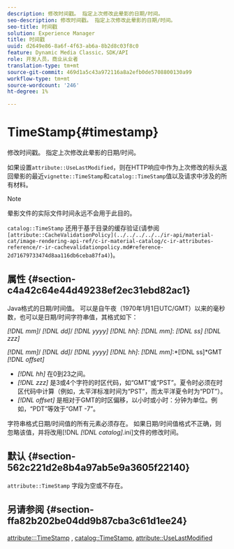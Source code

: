 ```yaml
---
description: 修改时间戳。 指定上次修改此晕影的日期/时间。
seo-description: 修改时间戳。 指定上次修改此晕影的日期/时间。
seo-title: 时间戳
solution: Experience Manager
title: 时间戳
uuid: d2649e86-8a6f-4f63-ab6a-8b2d8c03f8c0
feature: Dynamic Media Classic，SDK/API
role: 开发人员，商业从业者
translation-type: tm+mt
source-git-commit: 469d1a5c43a972116a8a2efb0de5708800130a99
workflow-type: tm+mt
source-wordcount: '246'
ht-degree: 1%

---
```



# TimeStamp{#timestamp}

修改时间戳。 指定上次修改此晕影的日期/时间。

如果设置`attribute::UseLastModified`，则在HTTP响应中作为上次修改的标头返回晕影的最近`vignette::TimeStamp`和`catalog::TimeStamp`值以及请求中涉及的所有材料。

>[!NOTE]
>
>晕影文件的实际文件时间永远不会用于此目的。

`catalog::TimeStamp` 还用于基于目录的缓存验证(请参阅 ` [attribute::CacheValidationPolicy](../../../../../ir-api/material-cat/image-rendering-api-ref/c-ir-material-catalog/c-ir-attributes-reference/r-ir-cachevalidationpolicy.md#reference-2d71679733474d8aa116db6ceba87fa4)`)。

## 属性 {#section-c4a42c64e44d49238ef2ec31ebd82ac1}

Java格式的日期/时间值。 可以是自午夜（1970年1月1日UTC/GMT）以来的毫秒数，也可以是日期/时间字符串值，其格式如下：

*[!DNL mm]*/  *[!DNL dd]*/  *[!DNL yyyy]* *[!DNL hh]*: *[!DNL mm]*:  *[!DNL ss]* *[!DNL zzz]*

*[!DNL mm]*/  *[!DNL dd]*/  *[!DNL yyyy]* *[!DNL hh]*: *[!DNL mm]*:*[!DNL ss]*GMT  *[!DNL offset]*

* *[!DNL hh]* 在0到23之间。
* *[!DNL zzz]* 是3或4个字符的时区代码，如“GMT”或“PST”。夏令时必须在时区代码中计算（例如，太平洋标准时间为“PST”，而太平洋夏令时为“PDT”）。
* *[!DNL offset]* 是相对于GMT的时区偏移，以小时或小时：分钟为单位。例如，“PDT”等效于“GMT -7”。

字符串格式日期/时间值的所有元素必须存在。 如果日期/时间值格式不正确，则忽略该值，并将改用[!DNL *[!DNL catalog]*.ini]文件的修改时间。

## 默认 {#section-562c221d2e8b4a97ab5e9a3605f22140}

`attribute::TimeStamp` 字段为空或不存在。

## 另请参阅 {#section-ffa82b202be04dd9b87cba3c61d1ee24}

[attribute:::TimeStamp](../../../../../ir-api/material-cat/image-rendering-api-ref/c-ir-material-catalog/c-ir-attributes-reference/r-ir-timestamp.md#reference-8373ad4ee03d4e4b9a8fc96cf42b3181) ,  [catalog::TimeStamp](../../../../../ir-api/material-cat/image-rendering-api-ref/c-ir-material-catalog/c-ir-material-data-reference/r-ir-timestamp-dataref.md#reference-6daf7973dc4f4b4e9e8165756db7c319),  [attribute::UseLastModified](../../../../../ir-api/material-cat/image-rendering-api-ref/c-ir-material-catalog/c-ir-attributes-reference/r-ir-uselastmodified.md#reference-d2ab628c9e004fedbd38324866dbca1d)
